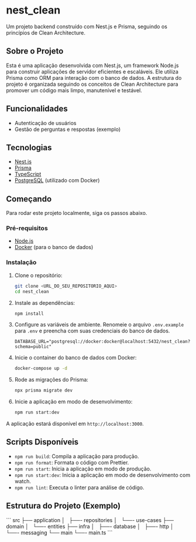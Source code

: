 # nest_clean

Um projeto backend construído com Nest.js e Prisma, seguindo os princípios de Clean Architecture.

## Sobre o Projeto

Esta é uma aplicação desenvolvida com Nest.js, um framework Node.js para construir aplicações de servidor eficientes e escaláveis. Ele utiliza Prisma como ORM para interação com o banco de dados. A estrutura do projeto é organizada seguindo os conceitos de Clean Architecture para promover um código mais limpo, manutenível e testável.

## Funcionalidades

- Autenticação de usuários
- Gestão de perguntas e respostas (exemplo)

## Tecnologias

- [Nest.js](https://nestjs.com/)
- [Prisma](https://www.prisma.io/)
- [TypeScript](https://www.typescriptlang.org/)
- [PostgreSQL](https://www.postgresql.org/) (utilizado com Docker)

## Começando

Para rodar este projeto localmente, siga os passos abaixo.

### Pré-requisitos

- [Node.js](https://nodejs.org/en/)
- [Docker](https://www.docker.com/) (para o banco de dados)

### Instalação

1.  Clone o repositório:

    ```bash
    git clone <URL_DO_SEU_REPOSITORIO_AQUI>
    cd nest_clean
    ```

2.  Instale as dependências:

    ```bash
    npm install
    ```

3.  Configure as variáveis de ambiente. Renomeie o arquivo `.env.example` para `.env` e preencha com suas credenciais do banco de dados.

    ```
    DATABASE_URL="postgresql://docker:docker@localhost:5432/nest_clean?schema=public"
    ```

4.  Inicie o container do banco de dados com Docker:

    ```bash
    docker-compose up -d
    ```

5.  Rode as migrações do Prisma:

    ```bash
    npx prisma migrate dev
    ```

6.  Inicie a aplicação em modo de desenvolvimento:
    ```bash
    npm run start:dev
    ```

A aplicação estará disponível em `http://localhost:3000`.

## Scripts Disponíveis

- `npm run build`: Compila a aplicação para produção.
- `npm run format`: Formata o código com Prettier.
- `npm run start`: Inicia a aplicação em modo de produção.
- `npm run start:dev`: Inicia a aplicação em modo de desenvolvimento com watch.
- `npm run lint`: Executa o linter para análise de código.

## Estrutura do Projeto (Exemplo)

\`\`\`
src
├── application
│   ├──- repositories
│   └──- use-cases
├── domain
│   └──- entities
├── infra
│   ├──- database
│   ├──- http
│   └──- messaging
└── main
└──- main.ts
\`\`\`
